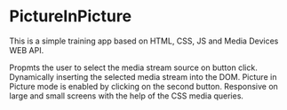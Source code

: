 # PictureInPicture

This is a simple training app based on HTML, CSS, JS and Media Devices WEB API.

Propmts the user to select the media stream source on button click.
Dynamically inserting the selected media stream into the DOM.
Picture in Picture mode is enabled by clicking on the second button.
Responsive on large and small screens with the help of the CSS media queries.
